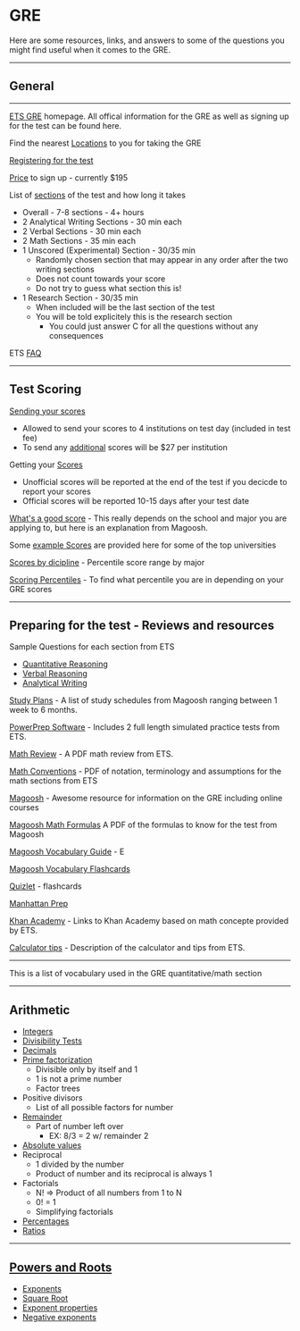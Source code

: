 # GRE

Here are some resources, links, and answers to some of the questions you might find useful when it comes to the GRE.

-----

## General 

-----

[ETS GRE](http://www.ets.org/gre) homepage. All offical information for the GRE as well as signing up for the test can be found here.

Find the nearest [Locations](https://mygre.ets.org/greweb/action/RegPortal) to you for taking the GRE

[Registering for the test](https://mygre.ets.org/greweb/login/login.jsp?WT.ac=gre_revised_r_btn)

[Price](http://www.ets.org/gre/revised_general/about/fees/) to sign up - currently $195

List of [sections](http://www.ets.org/gre/revised_general/about/content/computer) of the test and how long it takes
* Overall - 7-8 sections - 4+ hours
* 2 Analytical Writing Sections - 30 min each
* 2 Verbal Sections - 30 min each
* 2 Math Sections - 35 min each
* 1 Unscored (Experimental) Section - 30/35 min
	* Randomly chosen section that may appear in any order after the two writing sections
	* Does not count towards your score
	* Do not try to guess what section this is! 
* 1 Research Section - 30/35 min
	* When included will be the last section of the test
	* You will be told explicitely this is the research section
		* You could just answer C for all the questions without any consequences

ETS [FAQ](http://www.ets.org/gre/revised_general/faq)

-----

## Test Scoring

[Sending your scores](http://www.ets.org/gre/revised_general/scores/send/)
* Allowed to send your scores to 4 institutions on test day (included in test fee)
* To send any [additional](http://www.ets.org/gre/revised_general/scores/send/asr) scores will be $27 per institution

Getting your [Scores](http://www.ets.org/gre/revised_general/scores/get)
* Unofficial scores will be reported at the end of the test if you decicde to report your scores
* Official scores will be reported 10-15 days after your test date

[What's a good score](http://magoosh.com/gre/2012/what-is-a-good-gre-score/) - This really depends on the school and major you are applying to, but here is an explanation from Magoosh. 

Some [example Scores](http://magoosh.com/gre/2013/gre-scores-for-top-universities/) are provided here for some of the top universities

[Scores by dicipline](https://magoosh.com/gre/2014/gre-scores/) - Percentile score range by major

[Scoring Percentiles](http://magoosh.com/gre/2013/gre-score-percentiles/) - To find what percentile you are in depending on your GRE scores

-----

## Preparing for the test - Reviews and resources

Sample Questions for each section from ETS
* [Quantitative Reasoning](https://www.ets.org/gre/revised_general/about/content/quantitative_reasoning)
* [Verbal Reasoning](https://www.ets.org/gre/revised_general/about/content/verbal_reasoning)
* [Analytical Writing](https://www.ets.org/gre/revised_general/about/content/analytical_writing)

[Study Plans](https://gre.magoosh.com/study-plans) - A list of study schedules from Magoosh ranging between 1 week to 6 months. 

[PowerPrep Software](https://www.ets.org/gre/revised_general/prepare/powerprep2/) - Includes 2 full length simulated practice tests from ETS. 

[Math Review](http://www.ets.org/s/gre/pdf/gre_math_review.pdf) - A PDF math review from ETS.

[Math Conventions](http://www.ets.org/s/gre/pdf/gre_math_conventions.pdf) - PDF of notation, terminology and assumptions for the math sections from ETS

[Magoosh](http://magoosh.com) - Awesome resource for information on the GRE including online courses

[Magoosh Math Formulas](http://magoosh.resources.s3.amazonaws.com/Magoosh_GRE_Math_Formula_eBook.pdf) A PDF of the formulas to know for the test from Magoosh

[Magoosh Vocabulary Guide](http://magoosh.resources.s3.amazonaws.com/Magoosh-GRE-Vocab-eBook.pdf) - E

[Magoosh Vocabulary Flashcards](http://magoosh.resources.s3.amazonaws.com/Magoosh_Vocab_Flashcard_eBook.pdf)

[Quizlet](https://quizlet.com/subject/gre/) - flashcards

[Manhattan Prep](http://www.manhattanprep.com/gre/resources/practice-gre-test-full.cfm)

[Khan Academy](http://www.ets.org/gre/revised_general/prepare/khan_academy) - Links to Khan Academy based on math concepte provided by ETS.

[Calculator tips](http://www.ets.org/gre/revised_general/prepare/quantitative_reasoning/calculator) - Description of the calculator and tips from ETS.

-----

This is a list of vocabulary used in the GRE quantitative/math section

-----

## Arithmetic
* [Integers](https://www.khanacademy.org/math/arithmetic/fractions/number_sets/v/number-sets-3)
* [Divisibility Tests](https://www.khanacademy.org/math/pre-algebra/factors-multiples/divisibility_tests/v/divisibility-tests-for-2-3-4-5-6-9-10)
* [Decimals](https://www.khanacademy.org/math/arithmetic/decimals)
* [Prime factorization](https://www.khanacademy.org/math/pre-algebra/factors-multiples/prime_factorization/v/prime-factorization)
	* Divisible only by itself and 1
	* 1 is not a prime number
	* Factor trees
* Positive divisors 
	* List of all possible factors for number
* [Remainder](https://www.khanacademy.org/math/cc-fourth-grade-math/cc-4th-mult-div-topic/cc-4th-division/v/introduction-to-remainders)
	* Part of number left over
		* EX: 8/3 = 2 w/ remainder 2
* [Absolute values](https://www.khanacademy.org/math/algebra/solving-linear-equations-and-inequalities/absolute-value-equations/v/absolute-value-equations)
* Reciprocal 
	* 1 divided by the number 
	* Product of number and its reciprocal is always 1
* Factorials
	* N! => Product of all numbers from 1 to N
	* 0! = 1
	* Simplifying factorials
* [Percentages](https://www.khanacademy.org/math/arithmetic/decimals/percent_tutorial/v/describing-the-meaning-of-percent)
* [Ratios](https://www.khanacademy.org/math/enem/conhecimentos-numericos/razoes-proporcoes/v/introduction-to-ratios-new-hd-version)

-----

## [Powers and Roots](https://www.khanacademy.org/math/pre-algebra/exponents-radicals)
* [Exponents](https://www.khanacademy.org/math/pre-algebra/exponents-radicals/World-of-exponents/v/exponents-warmup)
* [Square Root](https://www.khanacademy.org/math/pre-algebra/exponents-radicals/radical-radicals/v/understanding-square-roots)
* [Exponent properties](https://www.khanacademy.org/math/pre-algebra/exponents-radicals/exponent-properties/e/properties-of-integer-exponents)
* [Negative exponents](https://www.khanacademy.org/math/pre-algebra/exponents-radicals/negative-exponents-tutorial/v/negative-exponents)

